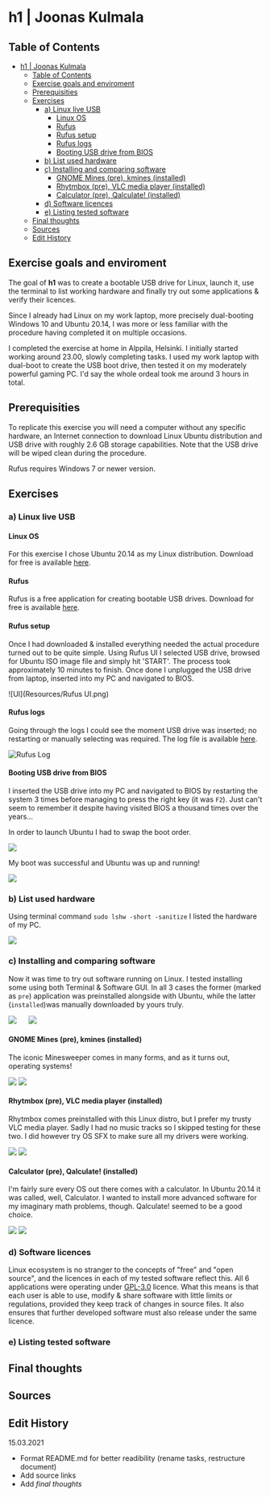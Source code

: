 # h1 | Joonas Kulmala

## Table of Contents

- [h1 | Joonas Kulmala](#h1--joonas-kulmala)
  - [Table of Contents](#table-of-contents)
  - [Exercise goals and enviroment](#exercise-goals-and-enviroment)
  - [Prerequisities](#prerequisities)
  - [Exercises](#exercises)
    - [a) Linux live USB](#a-linux-live-usb)
      - [Linux OS](#linux-os)
      - [Rufus](#rufus)
      - [Rufus setup](#rufus-setup)
      - [Rufus logs](#rufus-logs)
      - [Booting USB drive from BIOS](#booting-usb-drive-from-bios)
    - [b) List used hardware](#b-list-used-hardware)
    - [c)  Installing and comparing software](#c--installing-and-comparing-software)
      - [GNOME Mines (pre), kmines (installed)](#gnome-mines-pre-kmines-installed)
      - [Rhytmbox (pre), VLC media player (installed)](#rhytmbox-pre-vlc-media-player-installed)
      - [Calculator (pre), Qalculate! (installed)](#calculator-pre-qalculate-installed)
    - [d) Software licences](#d-software-licences)
    - [e) Listing tested software](#e-listing-tested-software)
  - [Final thoughts](#final-thoughts)
  - [Sources](#sources)
  - [Edit History](#edit-history)

## Exercise goals and enviroment

The goal of **h1** was to create a bootable USB drive for Linux, launch it, use the terminal to list working hardware and finally try out some applications & verify their licences.

Since I already had Linux on my work laptop, more precisely dual-booting Windows 10 and Ubuntu 20.14, I was more or less familiar with the procedure having completed it on multiple occasions.

I completed the exercise at home in Alppila, Helsinki. I initially started working around 23.00, slowly completing tasks. I used my work laptop with dual-boot to create the USB boot drive, then tested it on my moderately powerful gaming PC. I'd say the whole ordeal took me around 3 hours in total.

## Prerequisities

To replicate this exercise you will need a computer without any specific hardware, an Internet connection to download Linux Ubuntu distribution and USB drive with roughly 2.6 GB storage capabilities. Note that the USB drive will be wiped clean during the procedure.

Rufus requires Windows 7 or newer version.

## Exercises

### a) Linux live USB

#### Linux OS

For this exercise I chose Ubuntu 20.14 as my Linux distribution. Download for free is available [here](https://ubuntu.com/#download).

#### Rufus

Rufus is a free application for creating bootable USB drives. Download for free is available [here](https://rufus.ie/).

#### Rufus setup

Once I had downloaded & installed everything needed the actual procedure turned out to be quite simple. Using Rufus UI I selected USB drive, browsed for Ubuntu ISO image file and simply hit 'START'. The process took approximately 10 minutes to finish. Once done I unplugged the USB drive from laptop, inserted into my PC and navigated to BIOS.

![UI](Resources/Rufus UI.png)

#### Rufus logs

Going through the logs I could see the moment USB drive was inserted; no restarting or manually selecting was required. The log file is available [here](https://github.com/JoonasKulmala/Linux-Server-course/blob/main/Week%201/Screenshots/rufus.log).

![Rufus Log](https://github.com/JoonasKulmala/Linux-Server-course/blob/main/Week%201/Screenshots/Rufus%20log.PNG)

#### Booting USB drive from BIOS

I inserted the USB drive into my PC and navigated to BIOS by restarting the system 3 times before managing to press the right key (it was `F2`). Just can't seem to remember it despite having visited BIOS a thousand times over the years...

In order to launch Ubuntu I had to swap the boot order.

![](https://github.com/JoonasKulmala/Linux-Server-course/blob/main/Week%201/Screenshots/BIOS.png)

My boot was successful and Ubuntu was up and running!

![](https://github.com/JoonasKulmala/Linux-Server-course/blob/main/Week%201/Screenshots/Desktop.png)

### b) List used hardware

Using terminal command ```sudo lshw -short -sanitize``` I listed the hardware of my PC.

![](https://github.com/JoonasKulmala/Linux-Server-course/blob/main/Week%201/Screenshots/Terminal.png)

### c)  Installing and comparing software

Now it was time to try out software running on Linux. I tested installing some using both Terminal & Software GUI. In all 3 cases the former (marked as `pre`) application was preinstalled alongside with Ubuntu, while the latter (`installed`)was manually downloaded by yours truly.

![](https://github.com/JoonasKulmala/Linux-Server-course/blob/main/Week%201/Screenshots/TerminalDownloading.png)
&nbsp;&nbsp;&nbsp;&nbsp;
![](https://github.com/JoonasKulmala/Linux-Server-course/blob/main/Week%201/Screenshots/SoftwareGUI.png)

#### GNOME Mines (pre), kmines (installed)

The iconic Minesweeper comes in many forms, and as it turns out, operating systems!

![](https://github.com/JoonasKulmala/Linux-Server-course/blob/main/Week%201/Screenshots/Mines.png)
![](https://github.com/JoonasKulmala/Linux-Server-course/blob/main/Week%201/Screenshots/KMines.png)

#### Rhytmbox (pre), VLC media player (installed)

Rhytmbox comes preinstalled with this Linux distro, but I prefer my trusty VLC media player. Sadly I had no music tracks so I skipped testing for these two. I did however try OS SFX to make sure all my drivers were working.

![](https://github.com/JoonasKulmala/Linux-Server-course/blob/main/Week%201/Screenshots/Rhytmbox.png)
![](https://github.com/JoonasKulmala/Linux-Server-course/blob/main/Week%201/Screenshots/VLC.png)

#### Calculator (pre), Qalculate! (installed)

I'm fairly sure every OS out there comes with a calculator. In Ubuntu 20.14 it was called, well, Calculator. I wanted to install more advanced software for my imaginary math problems, though. Qalculate! seemed to be a good choice.

![](https://github.com/JoonasKulmala/Linux-Server-course/blob/main/Week%201/Screenshots/Calculator.png)
![](https://github.com/JoonasKulmala/Linux-Server-course/blob/main/Week%201/Screenshots/Qalculator!.png)

### d) Software licences

Linux ecosystem is no stranger to the concepts of "free" and "open source", and the licences in each of my tested software reflect this. All 6 applications were operating under [GPL-3.0](https://www.gnu.org/licenses/gpl-3.0.en.html) licence. What this means is that each user is able to use, modify & share software with little limits or regulations, provided they keep track of changes in source files. It also ensures that further developed software must also release under the same licence.

### e) Listing tested software

## Final thoughts

## Sources

## Edit History

15.03.2021

- Format README.md for better readibility (rename tasks, restructure document)
- Add source links
- Add *final thoughts*
